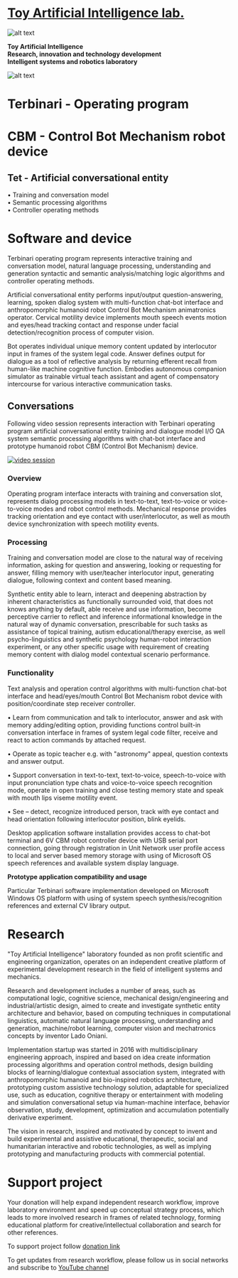  # [Toy Artificial Intelligence lab.](https://ladooniani.github.io/tailab/) 
 
 ![alt text](https://github.com/ladooniani/tailab/blob/master/assets/toy_artificial_intelligence_lab_logo.png)

**Toy Artificial Intelligence\
Research, innovation and technology development\
Intelligent systems and robotics laboratory** 

 ![alt text](https://github.com/ladooniani/tailab/blob/master/assets/terbinari-1.jpg)

# Terbinari - Operating program 
# CBM - Control Bot Mechanism robot device
## Tet  - Artificial conversational entity
• Training and conversation model\
• Semantic processing algorithms\
• Controller operating methods

# Software and device

  Terbinari operating program represents interactive training and conversation model, natural language processing, understanding and generation syntactic and semantic analysis/matching logic algorithms and controller operating methods.

  Artificial conversational entity performs input/output question-answering, learning, spoken dialog system with multi-function chat-bot interface and anthropomorphic humanoid robot Control Bot Mechanism animatronics operator. Cervical motility device implements mouth speech events motion and eyes/head tracking contact and response under facial detection/recognition process of computer vision.

  Bot operates individual unique memory content updated by interlocutor input in frames of the system legal code. Answer defines output for dialogue as a tool of reflective analysis by returning efferent recall from human-like machine cognitive function. Embodies autonomous companion simulator as trainable virtual teach assistant and agent of compensatory intercourse for various interactive communication tasks.
  
## Conversations

 Following video session represents interaction with Terbinari operating program artificial conversational entity training and dialogue model I/O QA system semantic processing algorithms with chat-bot interface and prototype humanoid robot CBM (Control Bot Mechanism) device.
 
   [![video session](https://github.com/ladooniani/tailab/blob/master/assets/video.jpg)](https://www.youtube.com/embed/videoseries?list=PLz-uAJOvLjs0D5dGJIcGOwpURkVAGzvHU&rel=0)
    
### Overview

 Operating program interface interacts with training and conversation slot, represents dialog processing models in text-to-text, text-to-voice or voice-to-voice modes and robot control methods. Mechanical response provides tracking orientation and eye contact with user/interlocutor, as well as mouth device synchronization with speech motility events.

### Processing  

 Training and conversation model are close to the natural way of receiving information, asking for question and answering, looking or requesting for answer, filling memory  with user/teacher interlocutor input, generating dialogue, following context and content based meaning. 

 Synthetic entity able to learn, interact and deepening abstraction by inherent characteristics as functionally surrounded void, that does not knows anything by default, able receive and use information, become perceptive carrier to reflect and inference informational knowledge in the natural way of dynamic conversation, prescribable for such tasks as assistance of topical training, autism educational/therapy exercise, as well psycho-linguistics and synthetic psychology human-robot interaction experiment, or any other specific usage with requirement of creating memory content with dialog model contextual scenario performance.

### Functionality

  Text analysis and operation control algorithms with multi-function chat-bot interface and head/eyes/mouth Control Bot Mechanism robot device with position/coordinate step receiver controller.
  
  • Learn from communication and talk to interlocutor, answer and ask with memory adding/editing option, providing functions control built-in conversation interface in frames of system legal code filter, receive and react to action commands by attached request.

  • Operate as topic teacher e.g. with "astronomy" appeal, question contexts and answer output.
  
  • Support conversation in text-to-text, text-to-voice, speech-to-voice with input pronunciation type chats and voice-to-voice speech recognition mode, operate in open training and close testing memory state and speak with mouth lips viseme motility event.

  • See – detect, recognize introduced person, track with eye contact and head orientation following interlocutor position, blink eyelids.

  Desktop application software installation provides access to chat-bot terminal and 6V CBM robot controller device with USB serial port connection, going through registration in Unit Network user profile access to local and server based memory storage with using of Microsoft OS speech references and available system display language. 

**Prototype application compatibility and usage**

  Particular Terbinari software implementation developed on Microsoft Windows OS platform with using of system speech synthesis/recognition references and external CV library output.
  
# Research

"Toy Artificial Intelligence" laboratory founded as non profit scientific and engineering organization, operates on an independent creative platform of experimental development research in the field of intelligent systems and mechanics.

Research and development includes a number of areas, such as computational logic, cognitive science, mechanical design/engineering and industrial/artistic design, aimed to create and investigate synthetic entity architecture and behavior, based on computing techniques in computational linguistics, automatic natural language processing, understanding and generation, machine/robot learning, computer vision and mechatronics concepts by inventor Lado Oniani.

 Implementation startup was started in 2016 with multidisciplinary engineering approach, inspired and based on idea create information processing algorithms and operation control methods, design  building blocks of learning/dialogue contextual association system, integrated with anthropomorphic humanoid and bio-inspired robotics architecture, prototyping custom assistive technology solution, adaptable for specialized use, such as education, cognitive therapy or entertainment with modeling and simulation conversational setup via human-machine interface, behavior observation, study, development, optimization and accumulation potentially derivative experiment. 

The vision in research, inspired and motivated by concept to invent and build experimental and assistive educational, therapeutic, social and humanitarian interactive and robotic technologies, as well as implying prototyping and manufacturing products with commercial potential.


# Support project
  
Your donation will help expand independent research workflow, improve laboratory environment and speed up conceptual strategy process, which leads to more involved research in frames of related technology, forming educational platform for creative/intellectual collaboration and search for other references.

To support project follow [donation link](https://www.paypal.com/donate?token=J7e0P3tspk-75N--iN7kLC-4fKbcJxQI392d7TfQLOh9RaHUcgcJwIp03F5JkKUgyonyGqmXJOc1nnkj) 

To get updates from research workflow, please follow us in social networks and subscribe to [YouTube channel](https://www.youtube.com/channel/UC0Z161RgR5KpwPLvEDzkk9Q?view_as=subscriber) 
  
